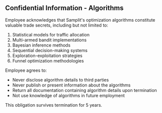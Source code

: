 ## Confidential Information - Algorithms

Employee acknowledges that Samplit's optimization algorithms constitute
valuable trade secrets, including but not limited to:

1. Statistical models for traffic allocation
2. Multi-armed bandit implementations
3. Bayesian inference methods
4. Sequential decision-making systems
5. Exploration-exploitation strategies
6. Funnel optimization methodologies

Employee agrees to:
- Never disclose algorithm details to third parties
- Never publish or present information about the algorithms
- Return all documentation containing algorithm details upon termination
- Not use knowledge of algorithms in future employment

This obligation survives termination for 5 years.
